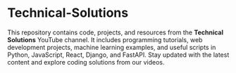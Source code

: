 # Technical-Solutions
This repository contains code, projects, and resources from the **Technical Solutions** YouTube channel. It includes programming tutorials, web development projects, machine learning examples, and useful scripts in Python, JavaScript, React, Django, and FastAPI. Stay updated with the latest content and explore coding solutions from our videos.
